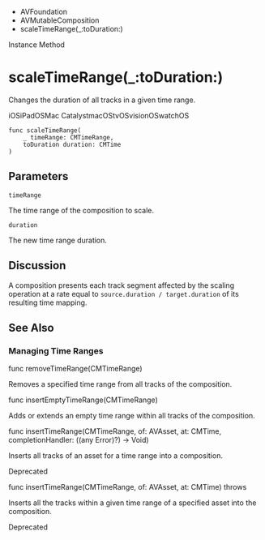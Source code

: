 

- AVFoundation
- AVMutableComposition
-  scaleTimeRange(\_:toDuration:) 

Instance Method

# scaleTimeRange(\_:toDuration:)

Changes the duration of all tracks in a given time range.

iOSiPadOSMac CatalystmacOStvOSvisionOSwatchOS

``` source
func scaleTimeRange(
    _ timeRange: CMTimeRange,
    toDuration duration: CMTime
)
```

## Parameters 

`timeRange`  

The time range of the composition to scale.

`duration`  

The new time range duration.

## Discussion

A composition presents each track segment affected by the scaling operation at a rate equal to `source.duration / target.duration` of its resulting time mapping.

## See Also

### Managing Time Ranges

func removeTimeRange(CMTimeRange)

Removes a specified time range from all tracks of the composition.

func insertEmptyTimeRange(CMTimeRange)

Adds or extends an empty time range within all tracks of the composition.

func insertTimeRange(CMTimeRange, of: AVAsset, at: CMTime, completionHandler: ((any Error)?) -> Void)

Inserts all tracks of an asset for a time range into a composition.

Deprecated

func insertTimeRange(CMTimeRange, of: AVAsset, at: CMTime) throws

Inserts all the tracks within a given time range of a specified asset into the composition.

Deprecated

